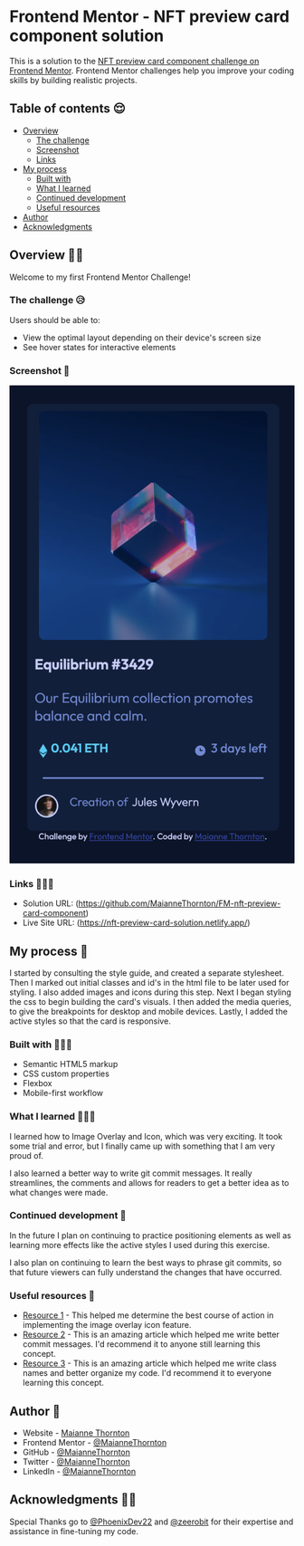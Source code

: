# Frontend Mentor - NFT preview card component solution

This is a solution to the [NFT preview card component challenge on Frontend Mentor](https://www.frontendmentor.io/challenges/nft-preview-card-component-SbdUL_w0U). Frontend Mentor challenges help you improve your coding skills by building realistic projects.

## Table of contents 😌

- [Overview](#overview)
  - [The challenge](#the-challenge)
  - [Screenshot](#screenshot)
  - [Links](#links)
- [My process](#my-process)
  - [Built with](#built-with)
  - [What I learned](#what-i-learned)
  - [Continued development](#continued-development)
  - [Useful resources](#useful-resources)
- [Author](#author)
- [Acknowledgments](#acknowledgments)

## Overview 👋🏾

Welcome to my first Frontend Mentor Challenge!

### The challenge 😥

Users should be able to:

- View the optimal layout depending on their device's screen size
- See hover states for interactive elements

### Screenshot 🌇

![](./screenshot.png)

### Links 👩🏾‍💻

- Solution URL: (https://github.com/MaianneThornton/FM-nft-preview-card-component)
- Live Site URL: (https://nft-preview-card-solution.netlify.app/)

## My process 💭

I started by consulting the style guide, and created a separate stylesheet. Then I marked out initial classes and id's in the html file to be later used for styling. I also added images and icons during this step. Next I began styling the css to begin building the card's visuals. I then added the media queries, to give the breakpoints for desktop and mobile devices. Lastly, I added the active styles so that the card is responsive.

### Built with 👷🏾‍♀️

- Semantic HTML5 markup
- CSS custom properties
- Flexbox
- Mobile-first workflow

### What I learned 👩🏾‍🏫

I learned how to Image Overlay and Icon, which was very exciting. It took some trial and error, but I finally came up with something that I am very proud of.

I also learned a better way to write git commit messages. It really streamlines, the comments and allows for readers to get a better idea as to what changes were made.

### Continued development 🔮

In the future I plan on continuing to practice positioning elements as well as learning more effects like the active styles I used during this exercise.

I also plan on continuing to learn the best ways to phrase git commits, so that future viewers can fully understand the changes that have occurred.

### Useful resources 📖

- [Resource 1](https://www.w3schools.com/howto/howto_css_image_overlay_icon.asp) - This helped me determine the best course of action in implementing the image overlay icon feature.
- [Resource 2](https://www.freecodecamp.org/news/how-to-write-better-git-commit-messages/) - This is an amazing article which helped me write better commit messages. I'd recommend it to anyone still learning this concept.
- [Resource 3](https://9elements.com/bem-cheat-sheet/) - This is an amazing article which helped me write class names and better organize my code. I'd recommend it to everyone learning this concept.

## Author 🔎

- Website - [Maianne Thornton](https://www.maiannethornton.com/)
- Frontend Mentor - [@MaianneThornton](https://www.frontendmentor.io/profile/MaianneThornton)
- GitHub - [@MaianneThornton](GitHub.com/MaianneThornton)
- Twitter - [@MaianneThornton](https://twitter.com/MaianneThornton)
- LinkedIn - [@MaianneThornton](https://www.linkedin.com/in/maiannethornton/)

## Acknowledgments 🙏🏾

Special Thanks go to [@PhoenixDev22](https://www.frontendmentor.io/profile/PhoenixDev22) and [@zeerobit](https://www.frontendmentor.io/profile/zeerobit) for their expertise and assistance in fine-tuning my code.
